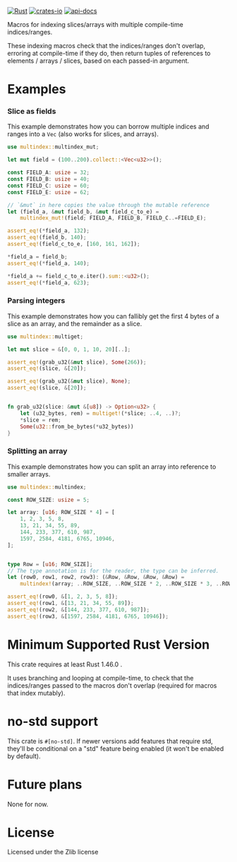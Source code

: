 [![Rust](https://github.com/rodrimati1992/multindex/workflows/Rust/badge.svg)](https://github.com/rodrimati1992/multindex/actions)
[![crates-io](https://img.shields.io/crates/v/multindex.svg)](https://crates.io/crates/multindex)
[![api-docs](https://docs.rs/multindex/badge.svg)](https://docs.rs/multindex/*)


Macros for indexing slices/arrays with multiple compile-time indices/ranges.

These indexing macros check that the indices/ranges don't overlap,
erroring at compile-time if they do,
then return tuples of references to elements / arrays / slices,
based on each passed-in argument.

# Examples


### Slice as fields

This example demonstrates how you can borrow multiple indices and ranges into a `Vec`
(also works for slices, and arrays).

```rust
use multindex::multindex_mut;

let mut field = (100..200).collect::<Vec<u32>>();

const FIELD_A: usize = 32;
const FIELD_B: usize = 40;
const FIELD_C: usize = 60;
const FIELD_E: usize = 62;

// `&mut` in here copies the value through the mutable reference
let (field_a, &mut field_b, &mut field_c_to_e) =
    multindex_mut!(field; FIELD_A, FIELD_B, FIELD_C..=FIELD_E);

assert_eq!(*field_a, 132);
assert_eq!(field_b, 140);
assert_eq!(field_c_to_e, [160, 161, 162]);

*field_a = field_b;
assert_eq!(*field_a, 140);

*field_a += field_c_to_e.iter().sum::<u32>();
assert_eq!(*field_a, 623);

```

### Parsing integers

This example demonstrates how you can fallibly get the first 4 bytes of a
slice as an array, and the remainder as a slice.

```rust
use multindex::multiget;

let mut slice = &[0, 0, 1, 10, 20][..];

assert_eq!(grab_u32(&mut slice), Some(266));
assert_eq!(slice, &[20]);

assert_eq!(grab_u32(&mut slice), None);
assert_eq!(slice, &[20]);


fn grab_u32(slice: &mut &[u8]) -> Option<u32> {
    let (u32_bytes, rem) = multiget!(*slice; ..4, ..)?;
    *slice = rem;
    Some(u32::from_be_bytes(*u32_bytes))
}

```

### Splitting an array

This example demonstrates how you can split an array into reference to smaller arrays.

```rust
use multindex::multindex;

const ROW_SIZE: usize = 5;

let array: [u16; ROW_SIZE * 4] = [
    1, 2, 3, 5, 8,
    13, 21, 34, 55, 89,
    144, 233, 377, 610, 987,
    1597, 2584, 4181, 6765, 10946,
];


type Row = [u16; ROW_SIZE];
// The type annotation is for the reader, the type can be inferred.
let (row0, row1, row2, row3): (&Row, &Row, &Row, &Row) =
    multindex!(array; ..ROW_SIZE, ..ROW_SIZE * 2, ..ROW_SIZE * 3, ..ROW_SIZE * 4);

assert_eq!(row0, &[1, 2, 3, 5, 8]);
assert_eq!(row1, &[13, 21, 34, 55, 89]);
assert_eq!(row2, &[144, 233, 377, 610, 987]);
assert_eq!(row3, &[1597, 2584, 4181, 6765, 10946]);

```

# Minimum Supported Rust Version

This crate requires at least Rust 1.46.0 .

It uses branching and looping at compile-time,
to check that the indices/ranges passed to the macros don't overlap
(required for macros that index mutably).

# no-std support

This crate is `#[no-std]`.
If newer versions add features that require std,
they'll be conditional on a "std" feature being enabled
(it won't be enabled by default).

# Future plans

None for now.

# License

Licensed under the Zlib license




[shared documentation]:
https://docs.rs/multindex/*/multindex/docs/indexing_macro_docs/index.html
